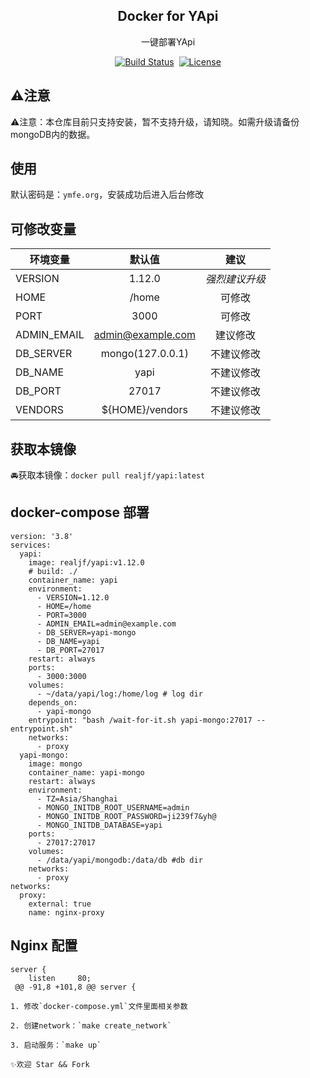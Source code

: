 <h2 align="center">Docker for YApi</h2>
<p align="center">一键部署YApi</p>

<p align="center">
<a href="https://travis-ci.org/jinfeijie/yapi"><img src="https://travis-ci.org/jinfeijie/yapi.svg?branch=master" alt="Build Status"></a>
<a href="https://cloud.docker.com/u/mrjin/repository/docker/mrjin/yapi"><img src="https://img.shields.io/docker/automated/mrjin/yapi.svg?style=flat-square" alt=""></a>
<a href="https://github.com/jinfeijie/yapi"><img src="https://img.shields.io/github/license/jinfeijie/yapi.svg?style=flat-square" alt="License"></a>
</p>

## ⚠️注意

⚠️注意：本仓库目前只支持安装，暂不支持升级，请知晓。如需升级请备份mongoDB内的数据。

## 使用

默认密码是：`ymfe.org`，安装成功后进入后台修改

## 可修改变量

| 环境变量       | 默认值         | 建议         |
| ------------- |:-------------:|:-----------:|
| VERSION | 1.12.0  | *强烈建议升级*   |
| HOME | /home | 可修改 |
| PORT | 3000  | 可修改 |
| ADMIN_EMAIL | <admin@example.com>  | 建议修改 |
| DB_SERVER | mongo(127.0.0.1)  | 不建议修改 |
| DB_NAME | yapi  | 不建议修改 |
| DB_PORT | 27017 | 不建议修改|
| VENDORS | ${HOME}/vendors | 不建议修改  |

## 获取本镜像

🚘获取本镜像：`docker pull realjf/yapi:latest`

## docker-compose 部署

```
version: '3.8'
services:
  yapi:
    image: realjf/yapi:v1.12.0
    # build: ./
    container_name: yapi
    environment:
      - VERSION=1.12.0
      - HOME=/home
      - PORT=3000
      - ADMIN_EMAIL=admin@example.com
      - DB_SERVER=yapi-mongo
      - DB_NAME=yapi
      - DB_PORT=27017
    restart: always
    ports:
      - 3000:3000
    volumes:
      - ~/data/yapi/log:/home/log # log dir
    depends_on:
      - yapi-mongo
    entrypoint: "bash /wait-for-it.sh yapi-mongo:27017 -- entrypoint.sh"
    networks:
      - proxy
  yapi-mongo:
    image: mongo
    container_name: yapi-mongo
    restart: always
    environment:
      - TZ=Asia/Shanghai
      - MONGO_INITDB_ROOT_USERNAME=admin
      - MONGO_INITDB_ROOT_PASSWORD=ji239f7&yh@
      - MONGO_INITDB_DATABASE=yapi
    ports:
      - 27017:27017
    volumes:
      - /data/yapi/mongodb:/data/db #db dir
    networks:
      - proxy
networks:
  proxy:
    external: true
    name: nginx-proxy
```

## Nginx 配置

```
server {
    listen     80;
 @@ -91,8 +101,8 @@ server {

1. 修改`docker-compose.yml`文件里面相关参数

2. 创建network：`make create_network`

3. 启动服务：`make up`

✨欢迎 Star && Fork
